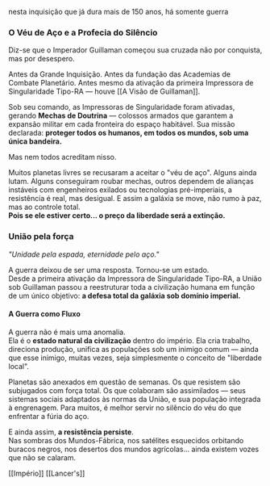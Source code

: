 nesta inquisição que já dura mais de 150 anos, há somente guerra

### **O Véu de Aço e a Profecia do Silêncio**

Diz-se que o Imperador Guillaman começou sua cruzada não por conquista, mas por desespero.

Antes da Grande Inquisição. Antes da fundação das Academias de Combate Planetário. Antes mesmo da ativação da primeira Impressora de Singularidade Tipo-RA — houve [[A Visão de Guillaman]].

Sob seu comando, as Impressoras de Singularidade foram ativadas, gerando **Mechas de Doutrina** — colossos armados que garantem a expansão militar em cada fronteira do espaço habitável. Sua missão declarada: **proteger todos os humanos, em todos os mundos, sob uma única bandeira.**

Mas nem todos acreditam nisso.

Muitos planetas livres se recusaram a aceitar o "véu de aço". Alguns ainda lutam. Alguns conseguiram roubar mechas, outros dependem de alianças instáveis com engenheiros exilados ou tecnologias pré-imperiais, a resistência é real, mas desigual. E assim a galáxia se move, não rumo à paz, mas ao controle total.  
**Pois se ele estiver certo... o preço da liberdade será a extinção.**


### **União pela força**
_"Unidade pela espada, eternidade pelo aço."_

A guerra deixou de ser uma resposta. Tornou-se um estado.  
Desde a primeira ativação da Impressora de Singularidade Tipo-RA, a União sob Guillaman passou a reestruturar toda a civilização humana em função de um único objetivo: **a defesa total da galáxia sob domínio imperial.**

#### **A Guerra como Fluxo**

A guerra não é mais uma anomalia.  
Ela é o **estado natural da civilização** dentro do império. Ela cria trabalho, direciona produção, unifica as populações sob um inimigo comum — ainda que esse inimigo, muitas vezes, seja simplesmente o conceito de "liberdade local".

Planetas são anexados em questão de semanas. Os que resistem são subjugados com força total. Os que colaboram são assimilados — seus sistemas sociais adaptados às normas da União, e sua população integrada à engrenagem. Para muitos, é melhor servir no silêncio do véu do que enfrentar a fúria do aço.

E ainda assim, **a resistência persiste**.  
Nas sombras dos Mundos-Fábrica, nos satélites esquecidos orbitando buracos negros, nos desertos dos mundos agrícolas... ainda existem vozes que não se calaram.

[[Império]]
[[Lancer's]]